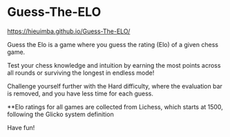 # Guess-The-ELO

https://hieuimba.github.io/Guess-The-ELO/

Guess the Elo is a game where you guess the rating (Elo) of a given chess game.

Test your chess knowledge and intuition by earning the most points across all rounds or surviving the longest in endless mode!

Challenge yourself further with the Hard difficulty, where the evaluation bar is removed, and you have less time for each guess.

**Elo ratings for all games are collected from Lichess, which starts at 1500, following the Glicko system definition

Have fun!


